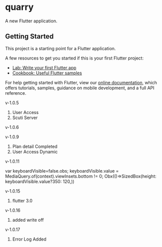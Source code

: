# quarry

A new Flutter application.

## Getting Started

This project is a starting point for a Flutter application.

A few resources to get you started if this is your first Flutter project:

- [Lab: Write your first Flutter app](https://flutter.dev/docs/get-started/codelab)
- [Cookbook: Useful Flutter samples](https://flutter.dev/docs/cookbook)

For help getting started with Flutter, view our
[online documentation](https://flutter.dev/docs), which offers tutorials,
samples, guidance on mobile development, and a full API reference.




v-1.0.5
1. User Access
2. Scuti Server

v-1.0.6

v-1.0.9
1. Plan detail Completed
2. User Access Dynamic


v-1.0.11

  var keyboardVisible=false.obs;
    keyboardVisible.value = MediaQuery.of(context).viewInsets.bottom != 0;
   Obx(()=>SizedBox(height: keyboardVisible.value?350: 120,))

v-1.0.15

1. flutter 3.0



v-1.0.16
1. added write off

v-1.0.17
1. Error Log Added